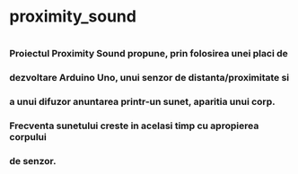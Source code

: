 # proximity_sound
#
###	Proiectul Proximity Sound propune, prin folosirea unei placi de
###	 dezvoltare Arduino Uno, unui senzor de distanta/proximitate si
###	 a unui difuzor anuntarea printr-un sunet, aparitia unui corp.
###	 Frecventa sunetului creste in acelasi timp cu apropierea corpului
###	 de senzor.



